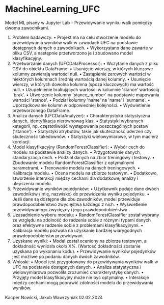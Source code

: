 # MachineLearning_UFC
Model ML pisany w Jupyter Lab - Przewidywanie wyniku walk pomiędzy dwoma zawodnikami.

1. Problem badawczy:
    • Projekt ma na celu stworzenie modelu do przewidywania wyników walk w zawodach UFC na podstawie dostępnych danych o zawodnikach.
    • Wykorzystano dane zawarte w pliku CSV, a następnie przetworzono je i zbudowano model klasyfikacyjny.
2. Przetwarzanie danych (UFCDataProcessor):
    • Wczytanie danych z pliku CSV do obiektu DataFrame.
    • Usunięcie wierszy, w których kluczowe kolumny zawierają wartości null.
    • Zastąpienie zerowych wartości w niektórych kolumnach średnią wartością danej kolumny.
    • Usunięcie wierszy, w których dowolna kolumna (spoza kluczowych) ma wartość null.
    • Uzupełnienie brakujących wartości w kolumnie 'stance' wartością 'brak'.
    • Utworzenie kolumny 'stance_number' na podstawie mapowania wartości 'stance'.
    • Podział kolumny 'name' na 'name' i 'surname'.
    • Uporządkowanie kolumn w odpowiedniej kolejności.
    • Wyświetlenie przetworzonego DataFrame.
3. Analiza danych (UFCDataAnalyzer):
    • Charakterystyka statystyczna danych, identyfikacja nierównowag klas.
    • Statystyki wybranych kategorii, np. częstotliwość występowania poszczególnych postaw ('stance').
    • Statystyki atrybutów, takie jak skuteczność uderzeń czy skuteczność takedownów.
    • Statystyki wielowymiarowe, w tym macierz korelacji.
4. Model klasyfikacyjny (RandomForestClassifier):
    • Wybór cech do modelu na podstawie analizy danych.
    • Przygotowanie danych, standaryzacja cech.
    • Podział danych na zbiór treningowy i testowy.
    • Zbudowanie modelu RandomForestClassifier z optymalnymi parametrami.
    • Trenowanie modelu na danych treningowych.
    • Kalibracja modelu.
    • Ocena modelu na zbiorze testowym.
    • Dodatkowo, stworzenie interakcji między cechami dla dodatkowej analizy i ulepszenia modelu.
5. Przewidywanie wyników pojedynków:
    • Użytkownik podaje dane dwóch zawodników (imię, nazwisko) do przewidzenia wyniku pojedynku.
    • Jeśli dane są dostępne dla obu zawodników, model przewiduje prawdopodobieństwo zwycięstwa każdego z nich.
    • Wyświetlenie przewidywanego zwycięzcy i jego prawdopodobieństwa.
6. Uzasadnienie wyboru modelu:
    • RandomForestClassifier został wybrany ze względu na zdolność do radzenia sobie z różnymi typami danych oraz efektywne radzenie sobie z problemami klasyfikacyjnymi.
    • Kalibracja modelu pozwala na uzyskanie bardziej wiarygodnych prawdopodobieństw przewidywań.
7. Uzyskane wyniki:
    • Model został oceniony na zbiorze testowym, a dokładność wyniosła około X%. (Wartość dokładności zostanie uzyskana po wykonaniu kodu).
    • Przewidywanie wyników pojedynków jest możliwe po podaniu danych dwóch zawodników.
8. Wnioski:
    • Model jest przygotowany do przewidywania wyników walk w UFC na podstawie dostępnych danych.
    • Analiza statystyczna i wielowymiarowa pozwoliła zrozumieć charakterystykę danych.
    • Przyjęty model klasyfikacyjny może nie być optymalny.
    • Interakcje między cechami mogą poprawić zdolności modelu do przewidywania wyników.


Kacper Nowicki, Jakub Wawrzyniak 
02.02.2024

